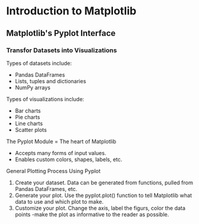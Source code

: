 
# Introduction to Matplotlib

## Matplotlib's Pyplot Interface

### Transfor Datasets into Visualizations

Types of datasets include:
* Pandas DataFrames
* Lists, tuples and dictionaries
* NumPy arrays

Types of visualizations include:
* Bar charts
* Pie charts
* Line charts
* Scatter plots

The Pyplot Module = The heart of Matplotlib
* Accepts many forms of input values.
* Enables custom colors, shapes, labels, etc.

General Plotting Process Using Pyplot
1. Create your dataset. Data can be generated from functions, pulled from Pandas DataFrames, etc.
2. Generate your plot. Use the pyplot.plot() function to tell Matplotlib what data to use and which plot to make.
3. Customize your plot. Change the axis, label the figurs, color the data points -make the plot as informative to the reader as possible.